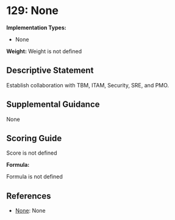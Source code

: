 # 129: None

**Implementation Types:**

- None

**Weight:** Weight is not defined

## Descriptive Statement

Establish collaboration with TBM, ITAM, Security, SRE, and PMO.

## Supplemental Guidance

None

## Scoring Guide

Score is not defined

**Formula:**

Formula is not defined

## References

- [None](None): None
